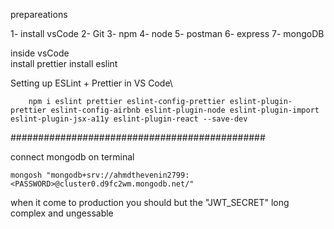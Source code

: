 prepareations

1- install vsCode
2- Git
3- npm
4- node
5- postman
6- express
7- mongoDB

inside vsCode\
 install prettier
install eslint

Setting up ESLint + Prettier in VS Code\

```
    npm i eslint prettier eslint-config-prettier eslint-plugin-prettier eslint-config-airbnb eslint-plugin-node eslint-plugin-import eslint-plugin-jsx-a11y eslint-plugin-react --save-dev
```

##############################################

connect mongodb on terminal

```
mongosh "mongodb+srv://ahmdthevenin2799:<PASSWORD>@cluster0.d9fc2wm.mongodb.net/"

```

when it come to production you should but the "JWT_SECRET" long complex and ungessable
